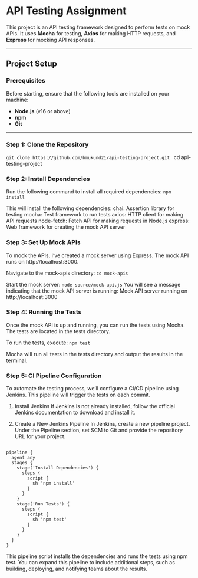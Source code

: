 # API Testing Assignment

This project is an API testing framework designed to perform tests on mock APIs. It uses **Mocha** for testing, **Axios** for making HTTP requests, and **Express** for mocking API responses.

---

## Project Setup

### Prerequisites

Before starting, ensure that the following tools are installed on your machine:

- **Node.js** (v16 or above)
- **npm**
- **Git**

---

### Step 1: Clone the Repository

```git clone https://github.com/bmukund21/api-testing-project.git ```
cd api-testing-project 

### Step 2: Install Dependencies
Run the following command to install all required dependencies:
```npm install```

This will install the following dependencies:
chai: Assertion library for testing
mocha: Test framework to run tests
axios: HTTP client for making API requests
node-fetch: Fetch API for making requests in Node.js
express: Web framework for creating the mock API server

### Step 3: Set Up Mock APIs
To mock the APIs, I’ve created a mock server using Express. The mock API runs on http://localhost:3000.

Navigate to the mock-apis directory:
```cd mock-apis```

Start the mock server:
```node source/mock-api.js```
You will see a message indicating that the mock API server is running:
Mock API server running on http://localhost:3000


### Step 4: Running the Tests
Once the mock API is up and running, you can run the tests using Mocha. The tests are located in the tests directory.

To run the tests, execute:
```npm test```

Mocha will run all tests in the tests directory and output the results in the terminal.

### Step 5: CI Pipeline Configuration
To automate the testing process, we’ll configure a CI/CD pipeline using Jenkins. This pipeline will trigger the tests on each commit.

1. Install Jenkins
If Jenkins is not already installed, follow the official Jenkins documentation to download and install it.

2. Create a New Jenkins Pipeline
In Jenkins, create a new pipeline project.
Under the Pipeline section, set SCM to Git and provide the repository URL for your project.
``` In the Pipeline script field, add the following:

pipeline {
  agent any
  stages {
    stage('Install Dependencies') {
      steps {
        script {
          sh 'npm install'
        }
      }
    }
    stage('Run Tests') {
      steps {
        script {
          sh 'npm test'
        }
      }
    }
  }
}

```
This pipeline script installs the dependencies and runs the tests using npm test. You can expand this pipeline to include additional steps, such as building, deploying, and notifying teams about the results.

